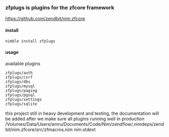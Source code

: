 ### zfplugs is plugins for the zfcore framework
https://github.com/zendbit/nim.zfcore

#### install
```
nimble install zfplugs
```

#### usage
available plugins
```
zfplugs/auth
zfplugs/csrf
zfplugs/dbs
zfplugs/mysql
zfplugs/paging
zfplugs/pgsql
zfplugs/settings
zfplugs/sqlite
```

this project still in heavy development and testing, the documentation will be added after we make sure all plugins running well in production
/Volumes/Data/Users/amru/Documents/Code/Nim/zendflow/.nimdeps/zendbit/nim.zfcore/src/zfmacros.nim nim.stdext
